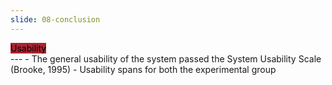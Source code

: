 ```yaml
---
slide: 08-conclusion
---
```


<div style="text-align: left">
    <mark style="background-color: #ab2333!important"> 
        Usability
    </mark> 
</div>
---
- The general usability of the system passed the System Usability Scale (Brooke, 1995)
- Usability spans for both the experimental group